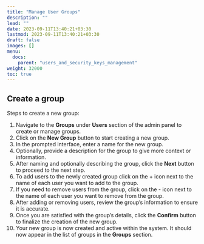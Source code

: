 ```yaml
---
title: "Manage User Groups"
description: ""
lead: ""
date: 2023-09-11T13:40:21+03:30
lastmod: 2023-09-11T13:40:21+03:30
draft: false
images: []
menu:
  docs:
    parent: "users_and_security_keys_management"
weight: 32000
toc: true
---
```


## Create a group

Steps to create a new group:

1. Navigate to the **Groups** under **Users** section of the admin panel to create or manage groups.
2. Click on the **New Group** button to start creating a new group.
3. In the prompted interface, enter a name for the new group.
4. Optionally, provide a description for the group to give more context or information.
5. After naming and optionally describing the group, click the **Next** button to proceed to the next step.
6. To add users to the newly created group click on the + icon next to the name of each user you want to add to the group.
7. If you need to remove users from the group, click on the - icon next to the name of each user you want to remove from the group.
8. After adding or removing users, review the group’s information to ensure it is accurate.
9. Once you are satisfied with the group’s details, click the **Confirm** button to finalize the creation of the new group.
10. Your new group is now created and active within the system. It should now appear in the list of groups in the **Groups** section.

